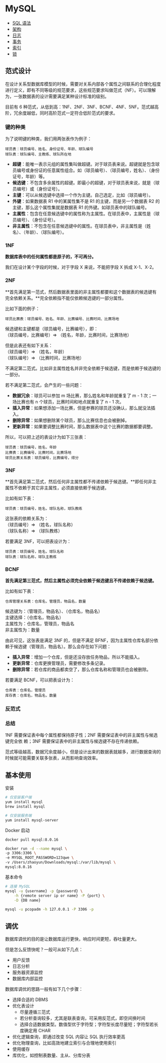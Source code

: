 # MySQL

* [SQL 语法](sql.md)
* [架构](architecture.md)
* [日志](log.md)
* [事务](transaction.md)
* [索引](indexing.md)
* [锁](lock.md)

## 范式设计

在设计关系型数据库模型的时候，需要对关系内部各个属性之间联系的合理化程度进行定义，即有不同等级的规范要求，这些规范要求叫做范式（NF）。可以理解为，一张数据表的设计需要满足某种设计标准的级别。

目前有 6 种范式，从低到高：1NF、2NF、3NF、BCNF、4NF、5NF。范式越高阶，冗余度越低，同时高阶范式一定符合低阶范式的要求。

### 键的种类

为了说明键的种类，我们用两张表作为例子：

```text
球员表：球员编号、姓名、身份证号、年龄、球队编号
球队表：球队编号、主教练、球队所在地
```

* **超键**：能唯一表示元组的属性集叫做超键。对于球员表来说。超键就是包含球员编号或身份证的任意属性组合。如（球员编号）、（球员编号，姓名）、（身份证号，年龄）等。
* **候选键**：不包含多余属性的超键。即最小的超键，对于球员表来说，就是（球员编号）或（身份证号）。
* **主键**：可以从候选键中选择一个作为主键。自己选定，比如（球员编号）。
* **外键**：如果数据表 R1 中的某属性集不是 R1 的主键，而是另一个数据表 R2 的主键，那么这个属性集就是数据表 R1 的外键。如球员表中的球队编号。
* **主属性**：包含在任意候选键中的属性称为主属性。在球员表中，主属性是（球员编号）、（身份证号）。
* **非主属性**：不包含在任意候选键中的属性。在球员表中，非主属性是（姓名）、（年龄）、（球队编号）。

### 1NF

**数据库表中的任何属性都是原子的，不可再分。**

我们在设计某个字段的时候，对于字段 X 来说，不能把字段 X 拆成 X-1、X-2。

### 2NF

**首先满足第一范式，然后数据表里面的非主属性都要和这个数据表的候选键有完全依赖关系。**完全依赖指不能仅依赖候选键的一部分属性。

比如下面的例子：

```text
球员比赛表：球员编号、姓名、年龄、比赛编号、比赛时间、比赛场地
```

候选键和主键都是（球员编号，比赛编号），即：  
（球员编号，比赛编号）=&gt; （姓名，年龄，比赛时间，比赛场地）

但是此表还有如下关系：  
（球员编号）=&gt; （姓名，年龄）  
（球队编号）=&gt; （比赛时间，比赛场地）

不满足第二范式。比如非主属性姓名并非完全依赖于候选键，而是依赖于候选键的一部分。

若不满足第二范式，会产生的一些问题：

* **数据冗余**：球员可以参加 m 场比赛，那么姓名和年龄就重复了 m - 1 次；一场比赛也有 n 个球员，比赛时间和地点就重复了 n - 1 次。
* **插入异常**：如果想添加一场比赛，但是参赛的球员还没确认，那么就没法插入。
* **删除异常**：如果想删除某个球员，那么比赛信息也会被删掉。
* **更新异常**：如果要调整比赛时间，那么数据表中这个比赛的数据都要调整。

所以，可以把上述的表设计为如下三张表：

```text
球员表：球员编号，姓名，年龄
比赛表：比赛编号，比赛时间，比赛场地
球员比赛关系表：球员编号，比赛编号，得分
```

### 3NF

**首先满足第二范式，然后任何非主属性都不传递依赖于候选键。**即任何非主属性不依赖于其它非主属性，必须直接依赖于候选键。

比如有如下表：

```text
球员表：球员编号，姓名，球队名称，球队教练
```

这张表的依赖关系为：  
（球员编号）=&gt; （姓名，球队名称）  
（球队名称）=&gt; （球队教练）

若要满足 3NF，可以把表设计为：

```text
球员表：球员编号，姓名，球队名称
球队表：球队名称，球队主教练
```

### BCNF

**首先满足第三范式，然后主属性必须完全依赖于候选键且不传递依赖于候选键。**

比如有如下表：

```text
仓库管理关系表：仓库名，管理员，物品名，数量
```

候选键为：（管理员，物品名）、（仓库名，物品名）  
主键选择：（仓库名，物品名）  
主属性为：仓库名，管理员，物品名  
非主属性为：数量

由此可见，这张表是满足 3NF 的，但是不满足 BFNF，因为主属性仓库名部分依赖于候选键（管理员，物品名）。那么会存在如下问题：

* **插入异常**：增加一个仓库，但是还没存放任务物品，所以不能插入。
* **更新异常**：仓库更换管理员，需要修改多条记录。
* **删除异常**：若仓库的商品都卖空了，那么仓库名称和管理员也会被删除。

若要满足 BCNF，可以把表设计为：

```text
仓库表：仓库名，管理员
库存表：仓库名，物品名，数量
```

### 反范式

### 总结

1NF 需要保证表中每个属性都保持原子性；2NF 需要保证表中的非主属性与候选键完全依 赖；3NF 需要保证表中的非主属性与候选键不存在传递依赖。

范式等级越高，数据冗余度越小，但是设计出来的数据表就越多，进行数据查询的时候就可能需要关联多张表，从而影响查询效率。

## 基本使用

安装

```bash
# 仅安装客户端
yum install mysql
brew install mysql

# 仅安装服务端
yum install mysql-server
```

Docker 启动

```bash
docker pull mysql:8.0.16

docker run -d --name mysql \
-p 3306:3306 \
-e MYSQL_ROOT_PASSWORD=123qwe \
-v /Users/zhaoyun/Downloads/mysql:/var/lib/mysql \
mysql:8.0.16
```

基本命令

```bash
# 连接 MySQL
mysql -u {username} -p {password} \
    -h {remote server ip or name} -P {port} \
    -D {DB name}
    
mysql -u pcopadm -h 127.0.0.1 -P 3306 -p
```

## 调优

数据库调优的目的是让数据库运行更快，响应时间更短，吞吐量更大。

但是怎么反馈快呢？一般可从如下几点：

* 用户反馈
* 日志分析
* 服务器资源监控
* 数据库内部监控

数据库调优的思路一般有如下几个步骤：

* 选择合适的 DBMS
* 优化表设计
  * 尽量遵循三范式
  * 若分析查询较多，尤其是联表查询，可采用反范式，即空间换时间
  * 选择合适数据类型。数值型优于字符型；字符型长度尽量短；字符型若长度确定用 CHAR
* 优化逻辑查询，即通过改变 SQL 内容让 SQL 执行效率更高
* 优化物理查询，比如高效地建立索引与合理地使用索引
* 使用缓存
* 库优化，如控制表数量、主从、分库分表

